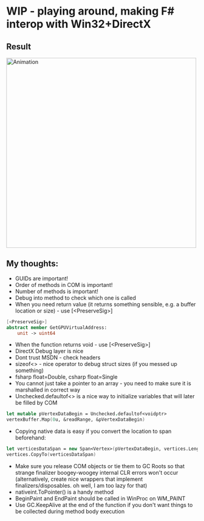 # WIP - playing around, making F# interop with Win32+DirectX

## Result
<img src="https://user-images.githubusercontent.com/3115913/130693364-f0b9f98e-3594-459e-9910-82b0ca1f345b.gif" height="500" alt="Animation"/>

## My thoughts:
- GUIDs are important!
- Order of methods in COM is important!
- Number of methods is important!
- Debug into method to check which one is called
- When you need return value (it returns something sensible, e.g. a buffer  location or size) - use [\<PreserveSig\>]
```fsharp
[<PreserveSig>]
abstract member GetGPUVirtualAddress:
    unit -> uint64
```
- When the function returns void - use [\<PreserveSig\>]
- DirectX Debug layer is nice
- Dont trust MSDN - check headers
- sizeof<> - nice operator to debug struct sizes (if you messed up something)
- fsharp float=Double, csharp float=Single
- You cannot just take a pointer to an array - you need to make sure it is marshalled in correct way
- Unchecked.defaultof<> is a nice way to initialize variables that will later be filled by COM
```fsharp
let mutable pVertexDataBegin = Unchecked.defaultof<voidptr>
vertexBuffer.Map(0u, &readRange, &pVertexDataBegin)
```
- Copying native data is easy if you convert the location to span beforehand:
```fsharp
let verticesDataSpan = new Span<Vertex>(pVertexDataBegin, vertices.Length)
vertices.CopyTo(verticesDataSpan)
```
- Make sure you release COM objects or tie them to GC Roots so that strange finalizer boogey-woogey internal CLR errors won't occur (alternatively, create nice wrappers that implement finalizers/disposables. oh well, I am too lazy for that)
- nativeint.ToPointer() is a handy method
- BeginPaint and EndPaint should be called in WinProc on WM_PAINT
- Use GC.KeepAlive at the end of the function if you don't want things to be collected during method body execution
